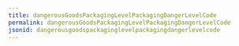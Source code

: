 ```yaml
---
title: dangerousGoodsPackagingLevelPackagingDangerLevelCode
permalink: dangerousGoodsPackagingLevelPackagingDangerLevelCode
jsonid: dangerousgoodspackaginglevelpackagingdangerlevelcode
---
```

